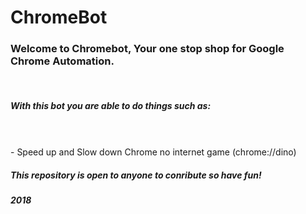 # ChromeBot
<h3>Welcome to Chromebot, Your one stop shop for Google Chrome Automation.</h3><br>
<h5>With this bot you are able to do things such as:</h5><br><br>
- Speed up and Slow down Chrome no internet game (chrome://dino)
<br>
<h5>This repository is open to anyone to conribute so have fun!</h5>
<h5>2018<h5>
